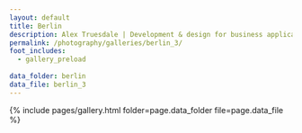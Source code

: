 ```yaml
---
layout: default
title: Berlin
description: Alex Truesdale | Development & design for business applications.. and photos on occasion.
permalink: /photography/galleries/berlin_3/
foot_includes:
  - gallery_preload
  
data_folder: berlin
data_file: berlin_3
---
```

{% include pages/gallery.html folder=page.data_folder file=page.data_file %}

